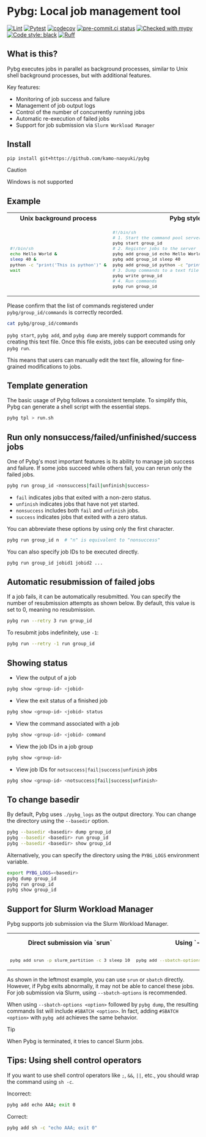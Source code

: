 # Pybg: Local job management tool
[![Lint](https://github.com/kamo-naoyuki/pybg/actions/workflows/lint.yml/badge.svg)](https://github.com/kamo-naoyuki/pybg/actions/workflows/lint.yml)
[![Pytest](https://github.com/kamo-naoyuki/pybg/actions/workflows/pytest.yml/badge.svg)](https://github.com/kamo-naoyuki/pybg/actions/workflows/pytest.yml)
[![codecov](https://codecov.io/gh/kamo-naoyuki/pybg/graph/badge.svg?token=820U4qvFg1)](https://codecov.io/gh/kamo-naoyuki/pybg)
[![pre-commit.ci status](https://results.pre-commit.ci/badge/github/kamo-naoyuki/pybg/main.svg)](https://results.pre-commit.ci/latest/github/kamo-naoyuki/pybg/main)
[![Checked with mypy](https://www.mypy-lang.org/static/mypy_badge.svg)](https://mypy-lang.org/)
[![Code style: black](https://img.shields.io/badge/code%20style-black-000000.svg)](https://github.com/psf/black)
[![Ruff](https://img.shields.io/endpoint?url=https://raw.githubusercontent.com/astral-sh/ruff/main/assets/badge/v2.json)](https://github.com/astral-sh/ruff)

## What is this?
Pybg executes jobs in parallel as background processes, similar to Unix shell background processes, but with additional features.

Key features:
- Monitoring of job success and failure
- Management of job output logs
- Control of the number of concurrently running jobs
- Automatic re-execution of failed jobs
- Support for job submission via `Slurm Workload Manager`

## Install

```sh
pip install git+https://github.com/kamo-naoyuki/pybg
```

> [!CAUTION]
> Windows is not supported

## Example

<table>
<tr>
<th>Unix background process</th>
<th>Pybg style</th>
</tr>
<tr>
<td>
<sub>

```sh
#!/bin/sh
echo Hello World &
sleep 40 &
python -c "print('This is python')" &
wait
```

</sub>
<td>
<sub>

```sh
#!/bin/sh
# 1. Start the command pool server or clear all commands
pybg start group_id
# 2. Register jobs to the server
pybg add group_id echo Hello World
pybg add group_id sleep 40
pybg add group_id python -c "print('This is python')"
# 3. Dump commands to a text file and stop the server
pybg write group_id
# 4. Run commands
pybg run group_id
```

</sub>
</td>
</tr>
</table>

Please confirm that the list of commands registered under `pybg/group_id/commands` is correctly recorded.

```sh
cat pybg/group_id/commands
```

`pybg start`, `pybg add`, and `pybg dump` are merely support commands for creating this text file.
Once this file exists, jobs can be executed using only `pybg run`.

This means that users can manually edit the text file, allowing for fine-grained modifications to jobs.

## Template generation

The basic usage of Pybg follows a consistent template. To simplify this, Pybg can generate a shell script with the essential steps.

```sh
pybg tpl > run.sh
```

## Run only nonsuccess/failed/unfinished/success jobs

One of Pybg's most important features is its ability to manage job success and failure.
If some jobs succeed while others fail, you can rerun only the failed jobs.

```sh
pybg run group_id <nonsuccess|fail|unfinish|success>
```

- `fail` indicates jobs that exited with a non-zero status.
- `unfinish` indicates jobs that have not yet started.
- `nonsuccess` includes both `fail` and `unfinish` jobs.
- `success` indicates jobs that exited with a zero status.

You can abbreviate these options by using only the first character.

```sh
pybg run group_id n  # "n" is equivalent to "nonsuccess"
```

You can also specify job IDs to be executed directly.

```sh
pybg run group_id jobid1 jobid2 ...
```

## Automatic resubmission of failed jobs

If a job fails, it can be automatically resubmitted. You can specify the number of resubmission attempts as shown below.
By default, this value is set to 0, meaning no resubmission.

```sh
pybg run --retry 3 run group_id
```

To resubmit jobs indefinitely, use `-1`:

```sh
pybg run --retry -1 run group_id
```

## Showing status

- View the output of a job

```sh
pybg show <group-id> <jobid>
```

- View the exit status of a finished job

```sh
pybg show <group-id> <jobid> status
```

- View the command associated with a job

```sh
pybg show <group-id> <jobid> command
```

- View the job IDs in a job group

```sh
pybg show <group-id>
```

- View job IDs for `notsuccess|fail|success|unfinish` jobs

```sh
pybg show <group-id> <notsuccess|fail|success|unfinish>
```

## To change basedir

By default, Pybg uses `./pybg_logs` as the output directory. You can change the directory using the `--basedir` option.

```sh
pybg --basedir <basedir> dump group_id
pybg --basedir <basedir> run group_id
pybg --basedir <basedir> show group_id
```

Alternatively, you can specify the directory using the `PYBG_LOGS` environment variable.

```sh
export PYBG_LOGS=<basedir>
pybg dump group_id
pybg run group_id
pybg show group_id
```

## Support for Slurm Workload Manager

Pybg supports job submission via the Slurm Workload Manager.

<table>
<tr>
<th>Direct submission via `srun`</th>
<th>Using `--sbatch-options`</th>
<th>Adding `#SBATCH`, which is equivalent to `--sbatch-options`</th>
</tr>
<tr>
<td>
<sub>

```sh
pybg add srun -p slurm_partition -c 3 sleep 10
```

</sub>
<td>
<sub>

```sh
pybg add --sbatch-options "-p slurm_partition -c 3" sleep 10
```

</sub>
</td>
<td>
<sub>

```sh
pybg add sleep 10 "#SBATCH -p slurm_partition -c 3"
```

</sub>
</td>
</tr>
</table>

As shown in the leftmost example, you can use `srun` or `sbatch` directly.
However, if Pybg exits abnormally, it may not be able to cancel these jobs.
For job submission via Slurm, using `--sbatch-options` is recommended.

When using `--sbatch-options <option>` followed by `pybg dump`, the resulting commands list will include `#SBATCH <option>`.
In fact, adding `#SBATCH <option>` with `pybg add` achieves the same behavior.

> [!TIP]
> When Pybg is terminated, it tries to cancel Slurm jobs.

## Tips: Using shell control operators

If you want to use shell control operators like `;`, `&&`, `||`, etc., you should wrap the command using `sh -c`.

Incorrect:

```sh
pybg add echo AAA; exit 0
```

Correct:

```sh
pybg add sh -c "echo AAA; exit 0"
```
